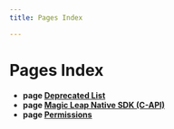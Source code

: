 ```yaml
---
title: Pages Index

---
```


# Pages Index




* **page [Deprecated List](/versioned_docs/version-22-Feb-2023/api-ref/api/Pages/deprecated.md#pages-deprecated)** 
* **page [Magic Leap Native SDK (C-API)](/versioned_docs/version-22-Feb-2023/api-ref/api/indexpage.md#pages-index)** 
* **page [Permissions](/versioned_docs/version-22-Feb-2023/api-ref/api/Pages/permissions.md#pages-permissions)** 





